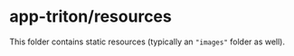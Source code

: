 # app-triton/resources

This folder contains static resources (typically an `"images"` folder as well).
